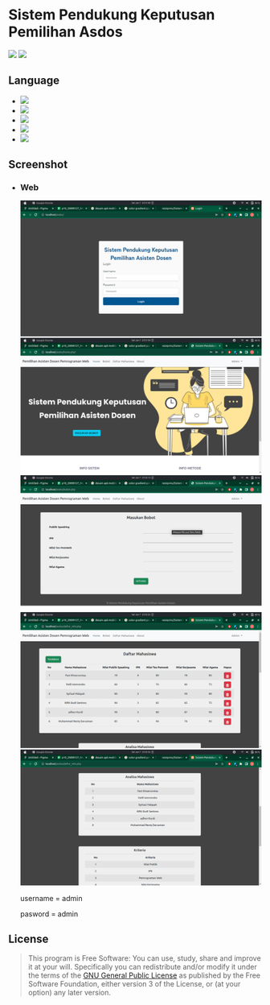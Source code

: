 # Sistem Pendukung Keputusan Pemilihan Asdos

[![](https://img.shields.io/badge/docs-latest-brightgreen.svg?style=flat&maxAge=86400)](https://www.instagram.com/reziq_vins/)
[![](https://img.shields.io/badge/Find%20Me-%40ReziqVins-009688.svg?style=social)](https://www.instagram.com/reziq_vins/)

## Language

- [![](https://img.shields.io/badge/html-5-FF5722.svg)](https://www.w3schools.com/html/default.asp) 
- [![](https://img.shields.io/badge/css-3-03A9F4.svg)](https://www.w3schools.com/cssref/)
- [![](https://img.shields.io/badge/javascript-1.8-FFCA28.svg)](https://www.w3schools.com/js/default.asp)
- [![](https://img.shields.io/badge/php-7.1.8-673AB7.svg)](https://www.php.net/) 
- [![](https://img.shields.io/badge/mysql-5.0.12-yellow.svg)](https://www.mysql.com/) 

## Screenshot

- ### Web
    
    ![](https://github.com/reziqvins/Sistem-Pendukung-Keputusan-Pemilihan-Asisten-Dosen-Metode-Topsis/blob/main/ss/1.png)
    ![](https://github.com/reziqvins/Sistem-Pendukung-Keputusan-Pemilihan-Asisten-Dosen-Metode-Topsis/blob/main/ss/2.png)
    ![](https://github.com/reziqvins/Sistem-Pendukung-Keputusan-Pemilihan-Asisten-Dosen-Metode-Topsis/blob/main/ss/3.png)
    ![](https://github.com/reziqvins/Sistem-Pendukung-Keputusan-Pemilihan-Asisten-Dosen-Metode-Topsis/blob/main/ss/4.png)
    ![](https://github.com/reziqvins/Sistem-Pendukung-Keputusan-Pemilihan-Asisten-Dosen-Metode-Topsis/blob/main/ss/5.png)
    
  
    
    
    username    = admin
    
    
    pasword     = admin
    
## License
> This program is Free Software: 
You can use, study, share and improve it at your will. Specifically you can redistribute and/or modify it under the terms of the [GNU General Public License](https://www.gnu.org/licenses/gpl.html) 
as published by the Free Software Foundation, either version 3 of the License, or (at your option) any later version.
